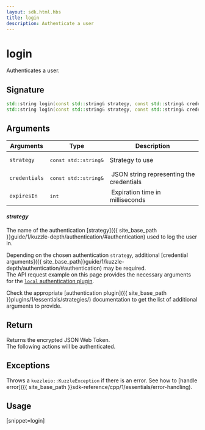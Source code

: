 ```yaml
---
layout: sdk.html.hbs
title: login
description: Authenticate a user
---
```


# login

Authenticates a user.


## Signature

```cpp
std::string login(const std::string& strategy, const std::string& credentials, int expiresIn);
std::string login(const std::string& strategy, const std::string& credentials);
```


## Arguments

| Arguments     | Type    | Description | 
|---------------|---------|----------------------------------|
| `strategy`    | <pre>const std::string&</pre>  | Strategy to use  |
| `credentials` | <pre>const std::string&</pre>  | JSON string representing the credentials             |
| `expiresIn`   | <pre>int</pre>     | Expiration time in milliseconds  |

#### ***strategy***

The name of the authentication [strategy]({{ site_base_path }}guide/1/kuzzle-depth/authentication/#authentication) used to log the user in.

Depending on the chosen authentication `strategy`, additional [credential arguments]({{ site_base_path}}guide/1/kuzzle-depth/authentication/#authentication) may be required.  
The API request example on this page provides the necessary arguments for the [`local` authentication plugin](https://github.com/kuzzleio/kuzzle-plugin-auth-passport-local).

Check the appropriate [authentication plugin]({{ site_base_path }}plugins/1/essentials/strategies/) documentation to get the list of additional arguments to provide.

## Return

Returns the encrypted JSON Web Token.  
The following actions will be authenticated.

## Exceptions

Throws a `kuzzleio::KuzzleException` if there is an error. See how to [handle error]({{ site_base_path }}sdk-reference/cpp/1/essentials/error-handling).

## Usage

[snippet=login]
